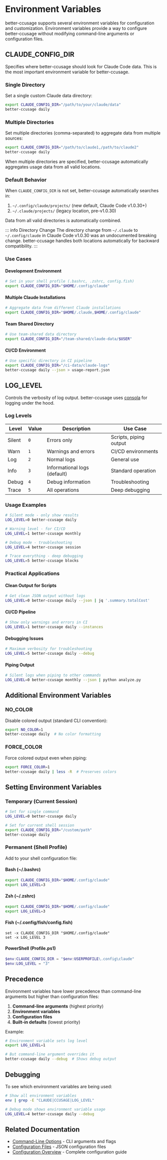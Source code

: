 # Environment Variables

better-ccusage supports several environment variables for configuration and customization. Environment variables provide a way to configure better-ccusage without modifying command-line arguments or configuration files.

## CLAUDE_CONFIG_DIR

Specifies where better-ccusage should look for Claude Code data. This is the most important environment variable for better-ccusage.

### Single Directory

Set a single custom Claude data directory:

```bash
export CLAUDE_CONFIG_DIR="/path/to/your/claude/data"
better-ccusage daily
```

### Multiple Directories

Set multiple directories (comma-separated) to aggregate data from multiple sources:

```bash
export CLAUDE_CONFIG_DIR="/path/to/claude1,/path/to/claude2"
better-ccusage daily
```

When multiple directories are specified, better-ccusage automatically aggregates usage data from all valid locations.

### Default Behavior

When `CLAUDE_CONFIG_DIR` is not set, better-ccusage automatically searches in:

1. `~/.config/claude/projects/` (new default, Claude Code v1.0.30+)
2. `~/.claude/projects/` (legacy location, pre-v1.0.30)

Data from all valid directories is automatically combined.

::: info Directory Change
The directory change from `~/.claude` to `~/.config/claude` in Claude Code v1.0.30 was an undocumented breaking change. better-ccusage handles both locations automatically for backward compatibility.
:::

### Use Cases

#### Development Environment

```bash
# Set in your shell profile (.bashrc, .zshrc, config.fish)
export CLAUDE_CONFIG_DIR="$HOME/.config/claude"
```

#### Multiple Claude Installations

```bash
# Aggregate data from different Claude installations
export CLAUDE_CONFIG_DIR="$HOME/.claude,$HOME/.config/claude"
```

#### Team Shared Directory

```bash
# Use team-shared data directory
export CLAUDE_CONFIG_DIR="/team-shared/claude-data/$USER"
```

#### CI/CD Environment

```bash
# Use specific directory in CI pipeline
export CLAUDE_CONFIG_DIR="/ci-data/claude-logs"
better-ccusage daily --json > usage-report.json
```

## LOG_LEVEL

Controls the verbosity of log output. better-ccusage uses [consola](https://github.com/unjs/consola) for logging under the hood.

### Log Levels

| Level  | Value | Description                  | Use Case               |
| ------ | ----- | ---------------------------- | ---------------------- |
| Silent | `0`   | Errors only                  | Scripts, piping output |
| Warn   | `1`   | Warnings and errors          | CI/CD environments     |
| Log    | `2`   | Normal logs                  | General use            |
| Info   | `3`   | Informational logs (default) | Standard operation     |
| Debug  | `4`   | Debug information            | Troubleshooting        |
| Trace  | `5`   | All operations               | Deep debugging         |

### Usage Examples

```bash
# Silent mode - only show results
LOG_LEVEL=0 better-ccusage daily

# Warning level - for CI/CD
LOG_LEVEL=1 better-ccusage monthly

# Debug mode - troubleshooting
LOG_LEVEL=4 better-ccusage session

# Trace everything - deep debugging
LOG_LEVEL=5 better-ccusage blocks
```

### Practical Applications

#### Clean Output for Scripts

```bash
# Get clean JSON output without logs
LOG_LEVEL=0 better-ccusage daily --json | jq '.summary.totalCost'
```

#### CI/CD Pipeline

```bash
# Show only warnings and errors in CI
LOG_LEVEL=1 better-ccusage daily --instances
```

#### Debugging Issues

```bash
# Maximum verbosity for troubleshooting
LOG_LEVEL=5 better-ccusage daily --debug
```

#### Piping Output

```bash
# Silent logs when piping to other commands
LOG_LEVEL=0 better-ccusage monthly --json | python analyze.py
```

## Additional Environment Variables

### NO_COLOR

Disable colored output (standard CLI convention):

```bash
export NO_COLOR=1
better-ccusage daily  # No color formatting
```

### FORCE_COLOR

Force colored output even when piping:

```bash
export FORCE_COLOR=1
better-ccusage daily | less -R  # Preserves colors
```

## Setting Environment Variables

### Temporary (Current Session)

```bash
# Set for single command
LOG_LEVEL=0 better-ccusage daily

# Set for current shell session
export CLAUDE_CONFIG_DIR="/custom/path"
better-ccusage daily
```

### Permanent (Shell Profile)

Add to your shell configuration file:

#### Bash (~/.bashrc)

```bash
export CLAUDE_CONFIG_DIR="$HOME/.config/claude"
export LOG_LEVEL=3
```

#### Zsh (~/.zshrc)

```zsh
export CLAUDE_CONFIG_DIR="$HOME/.config/claude"
export LOG_LEVEL=3
```

#### Fish (~/.config/fish/config.fish)

```fish
set -x CLAUDE_CONFIG_DIR "$HOME/.config/claude"
set -x LOG_LEVEL 3
```

#### PowerShell (Profile.ps1)

```powershell
$env:CLAUDE_CONFIG_DIR = "$env:USERPROFILE\.config\claude"
$env:LOG_LEVEL = "3"
```

## Precedence

Environment variables have lower precedence than command-line arguments but higher than configuration files:

1. **Command-line arguments** (highest priority)
2. **Environment variables**
3. **Configuration files**
4. **Built-in defaults** (lowest priority)

Example:

```bash
# Environment variable sets log level
export LOG_LEVEL=1

# But command-line argument overrides it
better-ccusage daily --debug  # Shows debug output
```

## Debugging

To see which environment variables are being used:

```bash
# Show all environment variables
env | grep -E "CLAUDE|CCUSAGE|LOG_LEVEL"

# Debug mode shows environment variable usage
LOG_LEVEL=4 better-ccusage daily --debug
```

## Related Documentation

- [Command-Line Options](/guide/cli-options) - CLI arguments and flags
- [Configuration Files](/guide/config-files) - JSON configuration files
- [Configuration Overview](/guide/configuration) - Complete configuration guide
